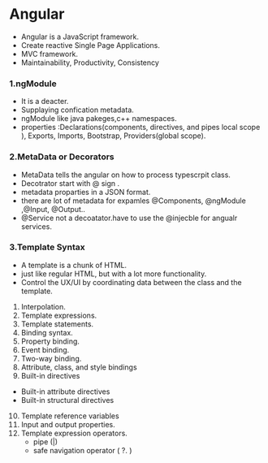 # Angular

- Angular is a JavaScript framework.
- Create reactive Single Page Applications.
- MVC framework.
- Maintainability, Productivity, Consistency

### 1.ngModule

- It is a deacter.
- Supplaying confication metadata.
- ngModule like java pakeges,c++ namespaces.
- properties :Declarations(components, directives, and pipes local scope ), Exports, Imports, Bootstrap, Providers(global scope).

### 2.MetaData or Decorators

- MetaData tells the angular on how to process typescrpit class.
- Decotrator start with @ sign .
- metadata proparties in a JSON format.
- there are lot of metadata for expamles @Components, @ngModule ,@Input, @Output..
- @Service not a decoatator.have to use the @injecble for angualr services.

### 3.Template Syntax

- A template is a chunk of HTML.
- just like regular HTML, but with a lot more functionality.
- Control the UX/UI by coordinating data between the class and the template.

1. Interpolation.
2. Template expressions.
3. Template statements.
4. Binding syntax.
5. Property binding.
6. Event binding.
7. Two-way binding.
8. Attribute, class, and style bindings
9. Built-in directives

- Built-in attribute directives
- Built-in structural directives

10. Template reference variables
11. Input and output properties.
12. Template expression operators.
    - pipe (|)
    - safe navigation operator ( ?. )

